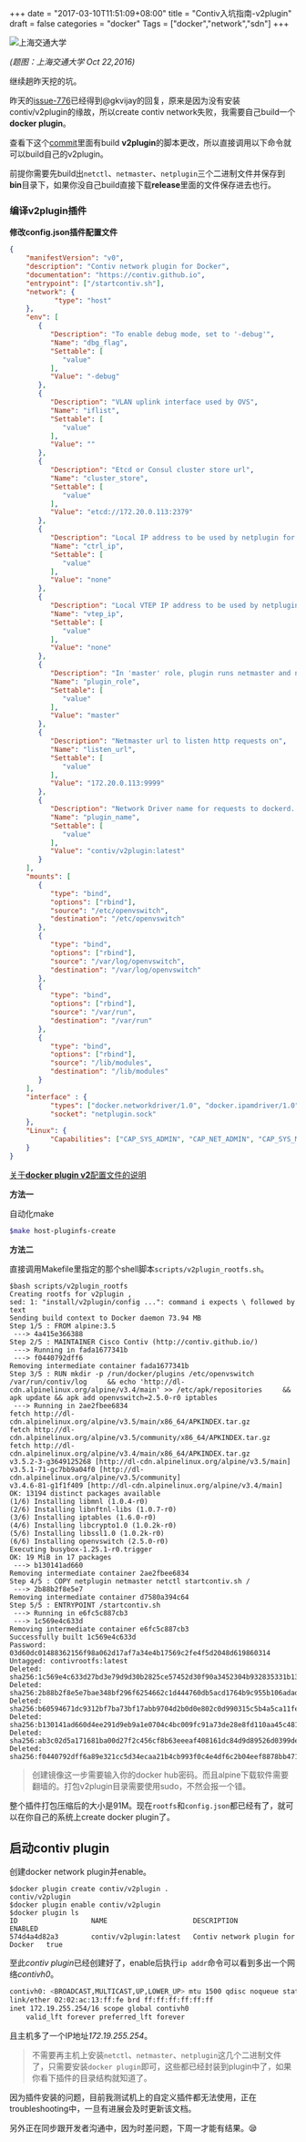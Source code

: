 +++
date = "2017-03-10T11:51:09+08:00"
title = "Contiv入坑指南-v2plugin"
draft = false
categories = "docker"
Tags = ["docker","network","sdn"]
+++

![上海交通大学](https://res.cloudinary.com/jimmysong/image/upload/images/20161022082.jpg)

*(题图：上海交通大学 Oct 22,2016)*

继续趟昨天挖的坑。

昨天的[issue-776](https://github.com/contiv/netplugin/issues/776)已经得到@gkvijay的回复，原来是因为没有安装contiv/v2plugin的缘故，所以create contiv network失败，我需要自己build一个**docker plugin**。

查看下这个[commit](https://github.com/contiv/netplugin/commit/8afd1b7718c8424a876760d18484124e0aad3557)里面有build **v2plugin**的脚本更改，所以直接调用以下命令就可以build自己的v2plugin。

前提你需要先build出`netctl`、`netmaster`、`netplugin`三个二进制文件并保存到**bin**目录下，如果你没自己build直接下载**release**里面的文件保存进去也行。

### 编译v2plugin插件

**修改config.json插件配置文件**

```Json
{
    "manifestVersion": "v0",
    "description": "Contiv network plugin for Docker",
    "documentation": "https://contiv.github.io",
    "entrypoint": ["/startcontiv.sh"],
    "network": {
           "type": "host"
    },
    "env": [
       {
          "Description": "To enable debug mode, set to '-debug'",
          "Name": "dbg_flag",
          "Settable": [
             "value"
          ],
          "Value": "-debug"
       },
       {
          "Description": "VLAN uplink interface used by OVS",
          "Name": "iflist",
          "Settable": [
             "value"
          ],
          "Value": ""
       },
       {
          "Description": "Etcd or Consul cluster store url",
          "Name": "cluster_store",
          "Settable": [
             "value"
          ],
          "Value": "etcd://172.20.0.113:2379"
       },
       {
          "Description": "Local IP address to be used by netplugin for control communication",
          "Name": "ctrl_ip",
          "Settable": [
             "value"
          ],
          "Value": "none"
       },
       {
          "Description": "Local VTEP IP address to be used by netplugin",
          "Name": "vtep_ip",
          "Settable": [
             "value"
          ],
          "Value": "none"
       },
       {
          "Description": "In 'master' role, plugin runs netmaster and netplugin",
          "Name": "plugin_role",
          "Settable": [
             "value"
          ],
          "Value": "master"
       },
       {
          "Description": "Netmaster url to listen http requests on",
          "Name": "listen_url",
          "Settable": [
             "value"
          ],
          "Value": "172.20.0.113:9999"
       },
       {
          "Description": "Network Driver name for requests to dockerd. Should be same as name:tag of the plugin",
          "Name": "plugin_name",
          "Settable": [
             "value"
          ],
          "Value": "contiv/v2plugin:latest"
       }
    ],
    "mounts": [
       {
          "type": "bind",
          "options": ["rbind"],
          "source": "/etc/openvswitch",
          "destination": "/etc/openvswitch"
       },
       {
          "type": "bind",
          "options": ["rbind"],
          "source": "/var/log/openvswitch",
          "destination": "/var/log/openvswitch"
       },
       {
          "type": "bind",
          "options": ["rbind"],
          "source": "/var/run",
          "destination": "/var/run"
       },
       {
          "type": "bind",
          "options": ["rbind"],
          "source": "/lib/modules",
          "destination": "/lib/modules"
       }
    ],
    "interface" : {
          "types": ["docker.networkdriver/1.0", "docker.ipamdriver/1.0"],
          "socket": "netplugin.sock"
    },
    "Linux": {
          "Capabilities": ["CAP_SYS_ADMIN", "CAP_NET_ADMIN", "CAP_SYS_MODULE"]
    }
}
```

[关于**docker plugin v2**配置文件的说明](https://github.com/docker/docker/blob/master/docs/extend/config.md)

**方法一**

自动化make

```bash
$make host-pluginfs-create
```

**方法二**

直接调用Makefile里指定的那个shell脚本`scripts/v2plugin_rootfs.sh`。

```Shell
$bash scripts/v2plugin_rootfs
Creating rootfs for v2plugin ,
sed: 1: "install/v2plugin/config ...": command i expects \ followed by text
Sending build context to Docker daemon 73.94 MB
Step 1/5 : FROM alpine:3.5
 ---> 4a415e366388
Step 2/5 : MAINTAINER Cisco Contiv (http://contiv.github.io/)
 ---> Running in fada1677341b
 ---> f0440792dff6
Removing intermediate container fada1677341b
Step 3/5 : RUN mkdir -p /run/docker/plugins /etc/openvswitch /var/run/contiv/log     && echo 'http://dl-cdn.alpinelinux.org/alpine/v3.4/main' >> /etc/apk/repositories     && apk update && apk add openvswitch=2.5.0-r0 iptables
 ---> Running in 2ae2fbee6834
fetch http://dl-cdn.alpinelinux.org/alpine/v3.5/main/x86_64/APKINDEX.tar.gz
fetch http://dl-cdn.alpinelinux.org/alpine/v3.5/community/x86_64/APKINDEX.tar.gz
fetch http://dl-cdn.alpinelinux.org/alpine/v3.4/main/x86_64/APKINDEX.tar.gz
v3.5.2-3-g3649125268 [http://dl-cdn.alpinelinux.org/alpine/v3.5/main]
v3.5.1-71-gc7bb9a04f0 [http://dl-cdn.alpinelinux.org/alpine/v3.5/community]
v3.4.6-81-g1f1f409 [http://dl-cdn.alpinelinux.org/alpine/v3.4/main]
OK: 13194 distinct packages available
(1/6) Installing libmnl (1.0.4-r0)
(2/6) Installing libnftnl-libs (1.0.7-r0)
(3/6) Installing iptables (1.6.0-r0)
(4/6) Installing libcrypto1.0 (1.0.2k-r0)
(5/6) Installing libssl1.0 (1.0.2k-r0)
(6/6) Installing openvswitch (2.5.0-r0)
Executing busybox-1.25.1-r0.trigger
OK: 19 MiB in 17 packages
 ---> b130141ad660
Removing intermediate container 2ae2fbee6834
Step 4/5 : COPY netplugin netmaster netctl startcontiv.sh /
 ---> 2b88b2f8e5e7
Removing intermediate container d7580a394c64
Step 5/5 : ENTRYPOINT /startcontiv.sh
 ---> Running in e6fc5c887cb3
 ---> 1c569e4c633d
Removing intermediate container e6fc5c887cb3
Successfully built 1c569e4c633d
Password:
03d60dc01488362156f98a062d17af7a34e4b17569c2fe4f5d2048d619860314
Untagged: contivrootfs:latest
Deleted: sha256:1c569e4c633d27bd3e79d9d30b2825ce57452d30f90a3452304b932835331b13
Deleted: sha256:2b88b2f8e5e7bae348bf296f6254662c1d444760db5acd1764b9c955b106adad
Deleted: sha256:b60594671dc9312bf7ba73bf17abb9704d2b0d0e802c0d990315c5b4a5ca11fe
Deleted: sha256:b130141ad660d4ee291d9eb9a1e0704c4bc009fc91a73de28e8fd110aa45c481
Deleted: sha256:ab3c02d5a171681ba00d27f2c456cf8b63eeeaf408161dc84d9d89526d0399de
Deleted: sha256:f0440792dff6a89e321cc5d34ecaa21b4cb993f0c4e4df6c2b04eef8878bb471
```

> 创建镜像这一步需要输入你的docker hub密码。而且alpine下载软件需要翻墙的。打包v2plugin目录需要使用sudo，不然会报一个错。

整个插件打包压缩后的大小是91M。现在`rootfs`和`config.json`都已经有了，就可以在你自己的系统上create docker plugin了。

## 启动contiv plugin

创建docker network plugin并enable。

```Shell
$docker plugin create contiv/v2plugin .
contiv/v2plugin
$docker plugin enable contiv/v2plugin
$docker plugin ls
ID                  NAME                     DESCRIPTION                        ENABLED
574d4a4d82a3        contiv/v2plugin:latest   Contiv network plugin for Docker   true
```

至此*contiv plugin*已经创建好了，enable后执行`ip addr`命令可以看到多出一个网络*contivh0*。

```bash
contivh0: <BROADCAST,MULTICAST,UP,LOWER_UP> mtu 1500 qdisc noqueue state UNKNOWN qlen 1000
link/ether 02:02:ac:13:ff:fe brd ff:ff:ff:ff:ff:ff
inet 172.19.255.254/16 scope global contivh0
	valid_lft forever preferred_lft forever
```

且主机多了一个IP地址*172.19.255.254*。

> 不需要再主机上安装`netctl`、`netmaster`、`netplugin`这几个二进制文件了，只需要安装`docker plugin`即可，这些都已经封装到plugin中了，如果你看下插件的目录结构就知道了。

因为插件安装的问题，目前我测试机上的自定义插件都无法使用，正在troubleshooting中，一旦有进展会及时更新该文档。

另外正在同步跟开发者沟通中，因为时差问题，下周一才能有结果。😪
